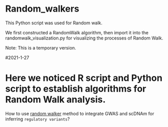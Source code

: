 # Random_walkers

This Python script was used for Random walk. 

We first constructed a RandomWalk algorithm, then import it into the randomwalk_visualization.py for visualizing the processes of Random Walk.

Note: This is a temporary version.


#2021-1-27
# Here we noticed R script and Python script to establish algorithms for Random Walk analysis.


How to use [random walker](https://github.com/mayunlong89/Random_walkers) method to integrate GWAS and scDNAm for inferring ``regulatory variants``?
